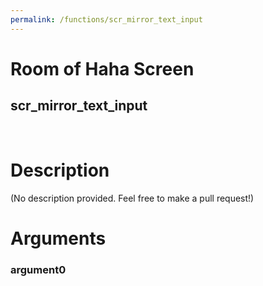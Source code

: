 ```yaml
---
permalink: /functions/scr_mirror_text_input
---
```

# Room of Haha Screen  
## scr_mirror_text_input  
&nbsp;  
# Description  
(No description provided. Feel free to make a pull request!) 
&nbsp;  
# Arguments
### argument0

&nbsp;  


